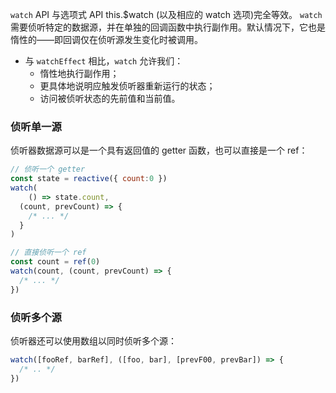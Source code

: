 `watch` API 与选项式 API this.$watch (以及相应的 watch 选项)完全等效。 `watch` 需要侦听特定的数据源，并在单独的回调函数中执行副作用。默认情况下，它也是惰性的——即回调仅在侦听源发生变化时被调用。

- 与 `watchEffect` 相比，`watch` 允许我们：
  - 惰性地执行副作用；
  - 更具体地说明应触发侦听器重新运行的状态；
  - 访问被侦听状态的先前值和当前值。

### 侦听单一源

侦听器数据源可以是一个具有返回值的 getter 函数，也可以直接是一个 ref：

```js
// 侦听一个 getter
const state = reactive({ count:0 })
watch(
	() => state.count,
  (count, prevCount) => {
    /* ... */
  }
)

// 直接侦听一个 ref
const count = ref(0)
watch(count, (count, prevCount) => {
  /* ... */
})
```

### 侦听多个源

侦听器还可以使用数组以同时侦听多个源：

```js
watch([fooRef, barRef], ([foo, bar], [prevF00, prevBar]) => {
  /* .. */
})
```

